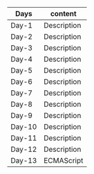 | Days   | content     |
| ------ | ----------- |
| Day-1  | Description |
| Day-2  | Description |
| Day-3  | Description |
| Day-4  | Description |
| Day-5  | Description |
| Day-6  | Description |
| Day-7  | Description |
| Day-8  | Description |
| Day-9  | Description |
| Day-10 | Description |
| Day-11 | Description |
| Day-12 | Description |
| Day-13 | ECMAScript  |
